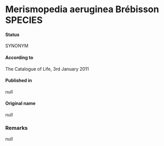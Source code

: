 # Merismopedia aeruginea Brébisson SPECIES

#### Status
SYNONYM

#### According to
The Catalogue of Life, 3rd January 2011

#### Published in
null

#### Original name
null

### Remarks
null